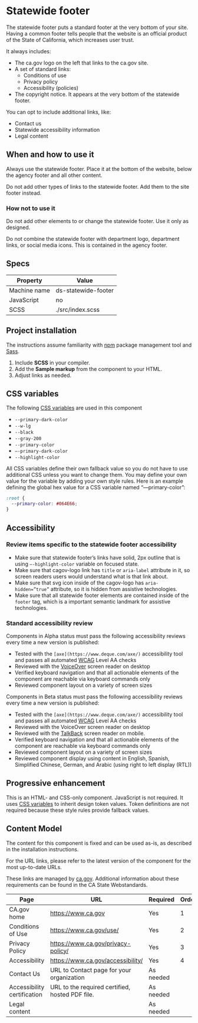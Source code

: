 


# Statewide footer

The statewide footer puts a standard footer at the very bottom of your site. Having a common footer tells people that the website is an official product of the State of California, which increases user trust.

It always includes:

- The ca.gov logo on the left that links to the ca.gov site.
- A set of standard links:
    - Conditions of use
    - Privacy policy
    - Accessibility (policies)
- The copyright notice. It appears at the very bottom of the statewide footer.

You can opt to include additional links, like:

- Contact us
- Statewide accessibility information
- Legal content

## When and how to use it

Always use the statewide footer. Place it at the bottom of the website, below the agency footer and all other content.

Do not add other types of links to the statewide footer. Add them to the site footer instead.

### How not to use it

Do not add other elements to or change the statewide footer. Use it only as designed.

Do not combine the statewide footer with department logo, department links, or social media icons. This is contained in the agency footer.

## Specs

| Property | Value |
| --- | --- |
| Machine name | ds-statewide-footer |
| JavaScript | no |
| SCSS | ./src/index.scss |

## Project installation

The instructions assume familiarity with [npm](https://npmjs.com) package management tool and [Sass](https://sass-lang.com/).

1. Include **SCSS** in your compiler.
2. Add the **Sample markup** from the component to your HTML.
1. Adjust links as needed.

## CSS variables

The following [CSS variables](https://developer.mozilla.org/en-US/docs/Web/CSS/Using_CSS_custom_properties) are used in this component

- `--primary-dark-color`
- `--w-lg`
- `--black`
- `--gray-200`
- `--primary-color`
- `—-primary-dark-color`
- `--highlight-color`

All CSS variables define their own fallback value so you do not have to use additional CSS unless you want to change them. You may define your own value for the variable by adding your own style rules. Here is an example defining the global hex value for a CSS variable named “—primary-color”:

```css
:root {
  --primary-color: #064E66;
}
```

## Accessibility

### Review items specific to the statewide footer accessibility

- Make sure that statewide footer’s links have solid, 2px outline that is using `—-highlight-color` variable on focused state.
- Make sure that cagov-logo link has `title` or `aria-label` attribute in it, so screen readers users would understand what is that link about.
- Make sure that svg icon inside of the cagov-logo has `aria-hidden=”true”` attribute, so it is hidden from assistive technologies.
- Make sure that all statewide footer elements are contained inside of the `footer` tag, which is a important semantic landmark for assistive technologies.

### Standard accessibility review

Components in Alpha status must pass the following accessibility reviews every time a new version is published:

- Tested with the `[axe](https://www.deque.com/axe/)` accessibility tool and passes all automated [WCAG](https://www.w3.org/TR/WCAG21/) Level AA checks
- Reviewed with the [VoiceOver](https://www.apple.com/voiceover/info/guide/_1121.html) screen reader on desktop
- Verified keyboard navigation and that all actionable elements of the component are reachable via keyboard commands only
- Reviewed component layout on a variety of screen sizes

Components in Beta status must pass the following accessibility reviews every time a new version is published:

- Tested with the `[axe](https://www.deque.com/axe/)` accessibility tool and passes all automated [WCAG](https://www.w3.org/TR/WCAG21/) Level AA checks
- Reviewed with the VoiceOver screen reader on desktop
- Reviewed with the [TalkBack](https://support.google.com/accessibility/android/answer/6283677?hl=en) screen reader on mobile.
- Verified keyboard navigation and that all actionable elements of the component are reachable via keyboard commands only
- Reviewed component layout on a variety of screen sizes
- Reviewed component display using content in English, Spanish, Simplified Chinese, German, and Arabic (using right to left display (RTL))

## Progressive enhancement

This is an HTML- and CSS-only component. JavaScript is not required. It uses [CSS variables](https://developer.mozilla.org/en-US/docs/Web/CSS/var()#syntax) to inherit design token values. Token definitions are not required because these style rules provide fallback values.

## Content Model

The content for this component is fixed and can be used as-is, as described in the installation instructions. 

For the URL links, please refer to the latest version of the component for the most up-to-date URLs.

These links are managed by [ca.gov](http://ca.gov). Additional information about these requirements can be found in the CA State Webstandards.

| Page | URL | Required | Order |
| --- | --- | --- | --- |
| CA.gov home | https://www.ca.gov | Yes | 1 |
| Conditions of Use | https://www.ca.gov/use/ | Yes | 2 |
| Privacy Policy | https://www.ca.gov/privacy-policy/ | Yes | 3 |
| Accessibility | https://www.ca.gov/accessibility/ | Yes | 4 |
| Contact Us | URL to Contact page for your organization | As needed |  |
| Accessibility certification | URL to the required certified, hosted PDF file. | As needed |  |
| Legal content |  | As needed |  |
